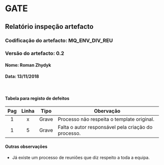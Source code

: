 # GATE
## Relatório inspeção artefacto
### Codificação do artefacto: MQ_ENV_DIV_REU
### Versão do artefacto: 0.2
#### Nome: Roman Zhydyk
#### Data: 13/11/2018

</br>

#### Tabela para registo de defeitos
|Pag|Linha|Tipo|Obervação
|:---:|:---:|:---:|---
|1|x|Grave|Processo não respeita o template original.
|1|5|Grave|Falta o autor responsável pela criação do processo.


#### Outras observações
* Já existe um processo de reuniões que diz respeito a toda a equipa.
</br>
